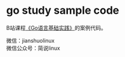 # go study sample code
B站课程[《Go语言基础实践》](https://www.bilibili.com/cheese/play/ss20866?csource=private_space_class_null&spm_id_from=333.1387.0.0 "Go语言开发")的案例代码。

微信：jianshuolinux  
微信公众号：简说linux
